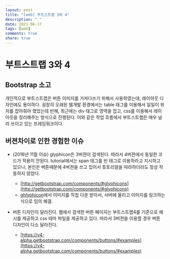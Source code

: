 ```yaml
---
layout: post
title: "[web] 부트스트랩 3와 4"
description: " "
date: 2021-06-17
tags: [web]
comments: true
share: true
---
```


# 부트스트랩 3와 4

## Bootstrap 소고

개인적으로 부트스트랩은 버튼 이미지를 가져다쓰기 위해서 사용하였는데,
레이아웃 디자인에도 용이하다.
굉장히 오래된 웹개발 환경에서는 table 태그를 이용해서 일일이 위치를 잡아줘야 했었는데 반해, 최근에는 div 태그로 영역을 잡고, css를 이용해서 레이아웃을 정리해주는 방식으로 진행된다. 이와 같은 작업 흐름에서 부트스트랩은 매우 널리 쓰이고 있는 프레임워크이다.

## 버젼차이로 인한 경험한 이슈

- (2016년 11월 이슈) glyphicon은 3버젼이 검색된다. 따라서 4버젼에서 동일한 코드가 적용이 안된다. tutorial에서는 span 태그를 빈 태그로 이용하라고 지시하고 있으나, 본인은 버튼때문에 4버젼을 쓰고 있어서 튜토리얼을 따라하더라도 정상 작동하지 않았다.
  - [http://getbootstrap.com/components/#glyphicons](http://getbootstrap.com/components/#glyphicons)
  - [ghlyphicon](http://glyphicons.com/)에서 이미지를 직접 다운 받아서, 서버에 올리고 이미지를 링크하는 식으로 임의 해결.

- 버튼 디자인이 달라진다. 웹에서 검색한 버튼 페이지는 부트스트랩4를 기준으로 예시를 제공하고 css 테마 파일을 제공하고 있다. 따라서 3버젼을 이용할 경우 버튼 디자인이 다소 달라진다.
  - [https://v4-alpha.getbootstrap.com/components/buttons/#examples](https://v4-alpha.getbootstrap.com/components/buttons/#examples)
